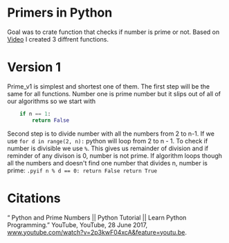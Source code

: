 Primers in Python
===================

Goal was to crate function that checks if number is prime or not. Based on [Video](#Citations) I created 3 diffrent functions.
# Version 1
Prime_v1 is simplest and shortest one of them. The first step will be the same for all functions. Number one is prime number but it slips out of all of our algorithms so we start with 
```.py
    if n == 1:
        return False
```
Second step is to divide number with all the numbers from 2 to n-1. If we use ```for d in range(2, n):``` python will loop from 2 to n - 1. To check if number is divisible we use ``` % ```. This gives us remainder of division and if reminder of any divison is 0, number is not prime. If algorithm loops though all the numbers and doesn't find one number that divides n, number is prime:
        ```.pyif n % d == 0:
            return False
    return True```









# Citations
“ Python and Prime Numbers || Python Tutorial || Learn Python Programming.” YouTube, YouTube, 28 June 2017, www.youtube.com/watch?v=2p3kwF04xcA&feature=youtu.be.

